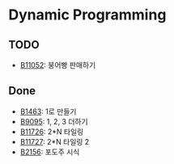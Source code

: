 # Dynamic Programming

## TODO
- [B11052](https://www.acmicpc.net/problem/11052): 붕어빵 판매하기
## Done
- [B1463](https://www.acmicpc.net/problem/1463): 1로 만들기
- [B9095](https://www.acmicpc.net/problem/9095): 1, 2, 3 더하기
- [B11726](https://www.acmicpc.net/problem/11726): 2*N 타일링
- [B11727](https://www.acmicpc.net/problem/11727): 2*N 타일링 2
- [B2156](https://www.acmicpc.net/problem/2156): 포도주 시식
